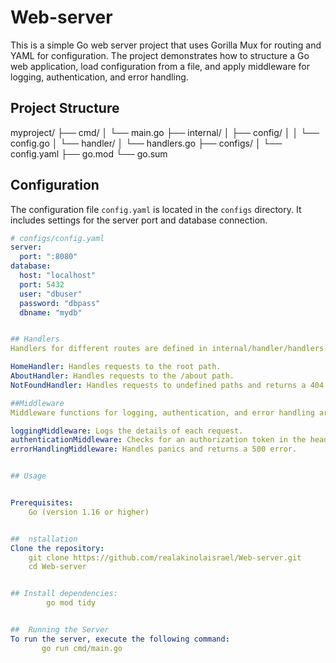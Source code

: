 # Web-server

This is a simple Go web server project that uses Gorilla Mux for routing and YAML for configuration. The project demonstrates how to structure a Go web application, load configuration from a file, and apply middleware for logging, authentication, and error handling.

## Project Structure
myproject/
├── cmd/
│ └── main.go
├── internal/
│ ├── config/
│ │ └── config.go
│ └── handler/
│ └── handlers.go
├── configs/
│ └── config.yaml
├── go.mod
└── go.sum



## Configuration

The configuration file `config.yaml` is located in the `configs` directory. It includes settings for the server port and database connection.

```yaml
# configs/config.yaml
server:
  port: ":8080"
database:
  host: "localhost"
  port: 5432
  user: "dbuser"
  password: "dbpass"
  dbname: "mydb"


## Handlers
Handlers for different routes are defined in internal/handler/handlers.go.

HomeHandler: Handles requests to the root path.
AboutHandler: Handles requests to the /about path.
NotFoundHandler: Handles requests to undefined paths and returns a 404 error.

##Middleware
Middleware functions for logging, authentication, and error handling are defined in cmd/myapp/main.go.

loggingMiddleware: Logs the details of each request.
authenticationMiddleware: Checks for an authorization token in the header.
errorHandlingMiddleware: Handles panics and returns a 500 error.


## Usage


Prerequisites: 
    Go (version 1.16 or higher)


##  nstallation
Clone the repository:
    git clone https://github.com/realakinolaisrael/Web-server.git
    cd Web-server


## Install dependencies:
        go mod tidy


##  Running the Server
To run the server, execute the following command:
       go run cmd/main.go
